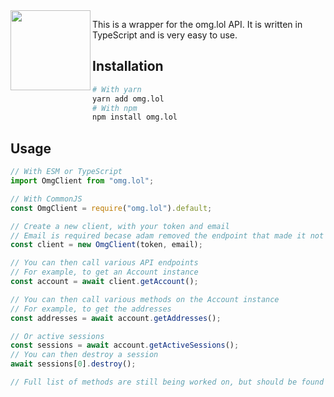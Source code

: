 <img src="https://user-images.githubusercontent.com/47392011/224443532-ec2ed7bf-8956-4db2-ae0c-99284fce1aff.png" width=128 align="left" />

This is a wrapper for the omg.lol API. It is written in TypeScript and is very easy to use.

## Installation

```bash
# With yarn
yarn add omg.lol
# With npm
npm install omg.lol
```

## Usage

```ts
// With ESM or TypeScript
import OmgClient from "omg.lol";

// With CommonJS
const OmgClient = require("omg.lol").default;

// Create a new client, with your token and email
// Email is required becase adam removed the endpoint that made it not required /lh
const client = new OmgClient(token, email);

// You can then call various API endpoints
// For example, to get an Account instance
const account = await client.getAccount();

// You can then call various methods on the Account instance
// For example, to get the addresses
const addresses = await account.getAddresses();

// Or active sessions
const sessions = await account.getActiveSessions();
// You can then destroy a session
await sessions[0].destroy();

// Full list of methods are still being worked on, but should be found at https://litdevs.github.io/node-omglol/classes/OmgClient-1.html
```

